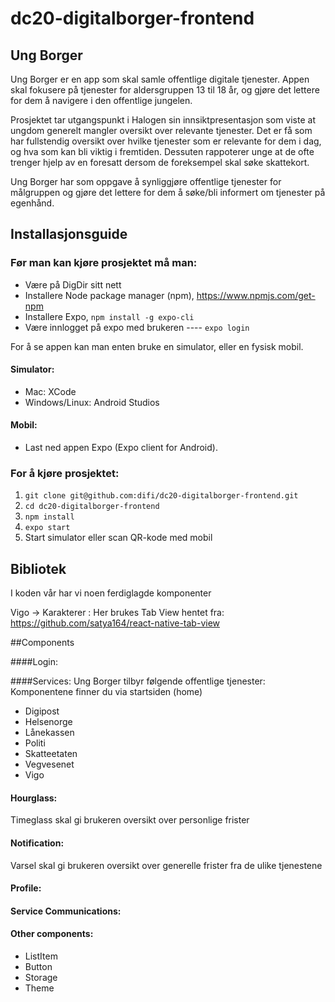 # dc20-digitalborger-frontend

## Ung Borger

Ung Borger er en app som skal samle offentlige digitale tjenester.
Appen skal fokusere på tjenester for aldersgruppen 13 til 18 år, og gjøre det lettere for dem å navigere i den offentlige jungelen.

Prosjektet tar utgangspunkt i Halogen sin innsiktpresentasjon som viste at ungdom generelt mangler oversikt over relevante tjenester. Det er få som har fullstendig oversikt over hvilke tjenester som er relevante for dem i dag, og hva som kan bli viktig i fremtiden. Dessuten rappoterer unge at de ofte trenger hjelp av en foresatt dersom de foreksempel skal søke skattekort.

Ung Borger har som oppgave å synliggjøre offentlige tjenester for målgruppen og gjøre det lettere for dem å søke/bli informert om tjenester på egenhånd.

## Installasjonsguide

### Før man kan kjøre prosjektet må man:

- Være på DigDir sitt nett
- Installere Node package manager (npm), https://www.npmjs.com/get-npm
- Installere Expo, `npm install -g expo-cli`
- Være innlogget på expo med brukeren ---- `expo login`

For å se appen kan man enten bruke en simulator, eller en fysisk mobil.

#### Simulator:

- Mac: XCode
- Windows/Linux: Android Studios

#### Mobil:

- Last ned appen Expo (Expo client for Android).

### For å kjøre prosjektet:

1. `git clone git@github.com:difi/dc20-digitalborger-frontend.git`
2. `cd dc20-digitalborger-frontend`
3. `npm install`
4. `expo start`
5. Start simulator eller scan QR-kode med mobil

## Bibliotek

I koden vår har vi noen ferdiglagde komponenter

Vigo -> Karakterer : Her brukes Tab View hentet fra: https://github.com/satya164/react-native-tab-view

##Components

####Login:

####Services:
Ung Borger tilbyr følgende offentlige tjenester:
Komponentene finner du via startsiden (home)

- Digipost
- Helsenorge
- Lånekassen
- Politi
- Skatteetaten
- Vegvesenet
- Vigo

#### Hourglass:

Timeglass skal gi brukeren oversikt over personlige frister

#### Notification:

Varsel skal gi brukeren oversikt over generelle frister fra de ulike tjenestene

#### Profile:

#### Service Communications:

#### Other components:

- ListItem
- Button
- Storage
- Theme
